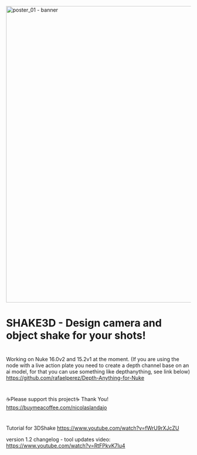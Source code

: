 <img width="1527" height="809" alt="poster_01 - banner" src="https://github.com/user-attachments/assets/cdd30dbc-818e-4ecf-acd8-b209fb51b884" />

# SHAKE3D - Design camera and object shake for your shots!
#
Working on Nuke 16.0v2 and 15.2v1 at the moment.
(If you are using the node with a live action plate you need to create a depth channel base on an ai model, for that you can use something like depthanything, see link below)
https://github.com/rafaelperez/Depth-Anything-for-Nuke
#
☕Please support this project☕ Thank You! https://buymeacoffee.com/nicolaslandajo
#
Tutorial for 3DShake https://www.youtube.com/watch?v=fWrU9rXJcZU

version 1.2 changelog - tool updates video: https://www.youtube.com/watch?v=RtFPkvK7lu4

